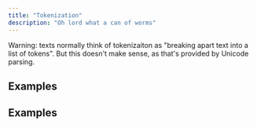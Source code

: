 ```yaml
---
title: "Tokenization"
description: "Oh lord what a can of worms"
---
```


Warning: texts normally think of tokenizaiton as "breaking apart text into a list of tokens".
But this doesn't make sense, as that's provided by Unicode parsing.

## Examples

## Examples

